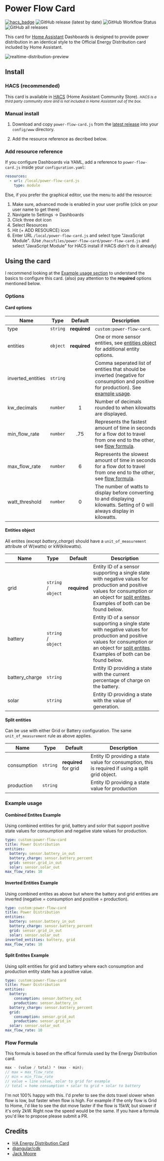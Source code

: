# Power Flow Card

[![hacs_badge](https://img.shields.io/badge/HACS-Default-41BDF5.svg?style=flat-square)](https://github.com/hacs/integration)
![GitHub release (latest by date)](https://img.shields.io/github/v/release/ulic75/power-flow-card?style=flat-square)
![GitHub Workflow Status](https://img.shields.io/github/workflow/status/ulic75/power-flow-card/CI?style=flat-square)
![GitHub all releases](https://img.shields.io/github/downloads/ulic75/power-flow-card/total?style=flat-square)

This card for [Home Assistant](https://github.com/home-assistant/home-assistant) Dashboards is designed to provide power distribution in an identical style to the Official Energy Distribution card included by Home Assistant.

![realtime-distribution-preview](https://user-images.githubusercontent.com/5641964/165636264-dc2e02ed-e550-4167-9ce4-3dcbd7a84272.png)

## Install

### HACS (recommended)

This card is available in [HACS](https://hacs.xyz/) (Home Assistant Community Store).
<small>_HACS is a third party community store and is not included in Home Assistant out of the box._</small>

### Manual install

1. Download and copy `power-flow-card.js` from the [latest release](https://github.com/ulic75/power-flow-card/releases/latest) into your `config/www` directory.

2. Add the resource reference as decribed below.

### Add resource reference

If you configure Dashboards via YAML, add a reference to `power-flow-card.js` inside your `configuration.yaml`:

```yaml
resources:
  - url: /local/power-flow-card.js
    type: module
```

Else, if you prefer the graphical editor, use the menu to add the resource:

1. Make sure, advanced mode is enabled in your user profile (click on your user name to get there)
2. Navigate to Settings -> Dashboards
3. Click three dot icon
4. Select Resources
5. Hit (+ ADD RESOURCE) icon
6. Enter URL `/local/power-flow-card.js` and select type "JavaScript Module".
   (Use `/hacsfiles/power-flow-card/power-flow-card.js` and select "JavaScript Module" for HACS install if HACS didn't do it already)

## Using the card

I recommend looking at the [Example usage section](#example-usage) to understand the basics to configure this card.
(also) pay attention to the **required** options mentioned below.

### Options

#### Card options

| Name              | Type     |   Default    | Description                                                                                                                                                       |
| ----------------- | -------- | :----------: | ----------------------------------------------------------------------------------------------------------------------------------------------------------------- |
| type              | `string` | **required** | `custom:power-flow-card`.                                                                                                                                         |
| entities          | `object` | **required** | One or more sensor entities, see [entities object](#entities-object) for additional entity options.                                                               |
| inverted_entities | `string` |              | Comma seperated list of entities that should be inverted (negative for consumption and positive for production). See [example usage](#inverted-entities-example). |
| kw_decimals       | `number` |      1       | Number of decimals rounded to when kilowatts are displayed.                                                                                                       |
| min_flow_rate     | `number` |     .75      | Represents the fastest amount of time in seconds for a flow dot to travel from one end to the other, see [flow formula](#flow-formula).                           |
| max_flow_rate     | `number` |      6       | Represents the slowest amount of time in seconds for a flow dot to travel from one end to the other, see [flow formula](#flow-formula).                           |
| watt_threshold    | `number` |      0       | The number of watts to display before converting to and displaying kilowatts. Setting of 0 will always display in kilowatts.                                      |

#### Entities object

All entites (except _battery_charge_) should have a `unit_of_measurement` attribute of W(watts) or kW(kilowatts).

| Name           | Type                | Default      | Description                                                                                                                                                                                                     |
| -------------- | :------------------ | ------------ | --------------------------------------------------------------------------------------------------------------------------------------------------------------------------------------------------------------- |
| grid           | `string` / `object` | **required** | Entity ID of a sensor supporting a single state with negative values for production and positive values for consumption or an object for [split entites](#split-entities). Examples of both can be found below. |
| battery        | `string` / `object` |              | Entity ID of a sensor supporting a single state with negative values for production and positive values for consumption or an object for [split entites](#split-entities). Examples of both can be found below. |
| battery_charge | `string`            |              | Entity ID providing a state with the current percentage of charge on the battery.                                                                                                                               |
| solar          | `string`            |              | Entity ID providing a state with the value of generation.                                                                                                                                                       |

#### Split entities

Can be use with either Grid or Battery configuration. The same `unit_of_measurement` rule as above applies.

| Name        | Type     | Default               | Description                                                                                       |
| ----------- | -------- | --------------------- | ------------------------------------------------------------------------------------------------- |
| consumption | `string` | **required** for grid | Entity ID providing a state value for consumption, this is required if using a split grid object. |
| production  | `string` |                       | Entity ID providing a state value for production                                                  |

### Example usage

#### Combined Entites Example

Using combined entities for grid, battery and solor that support positive state values for consumption and negative state values for production.

```yaml
type: custom:power-flow-card
title: Power Distribution
entities:
  battery: sensor.battery_in_out
  battery_charge: sensor.battery_percent
  grid: sensor.grid_in_out
  solar: sensor.solar_out
max_flow_rate: 10
```

#### Inverted Entities Example

Using combined entites as above but where the battery and grid entities are inverted (negative = consumption and positive = production).

```yaml
type: custom:power-flow-card
title: Power Distribution
entities:
  battery: sensor.battery_in_out
  battery_charge: sensor.battery_percent
  grid: sensor.grid_in_out
  solar: sensor.solar_out
inverted_entities: battery, grid
max_flow_rate: 10
```

#### Split Entites Example

Using split entities for grid and battery where each consumption and production entity state has a positive value.

```yaml
type: custom:power-flow-card
title: Power Distribution
entities:
  battery:
    consumption: sensor.battery_out
    production: sensor.battery_in
  battery_charge: sensor.battery_percent
  grid:
    consumption: sensor.grid_out
    production: sensor.grid_in
  solar: sensor.solar_out
max_flow_rate: 10
```

### Flow Formula

This formula is based on the offical formula used by the Energy Distribution card.

```js
max - (value / total) * (max - min);
// max = max_flow_rate
// min = min_flow_rate
// value = line value, solar to grid for example
// total = home consumption + solar to grid + solar to battery
```

I'm not 100% happy with this. I'd prefer to see the dots travel slower when flow is low, but faster when flow is high. For example if the only flow is Grid to Home, I'd like to see the dot move faster if the flow is 15kW, but slower if it's only 2kW. Right now the speed would be the same. If you have a formula you'd like to propose please submit a PR.

## Credits

- [HA Energy Distribution Card](https://www.home-assistant.io//dashboards/energy/#energy-distribution)
- [@angular/cdk](https://github.com/angular/components/tree/main/src/cdk)
- [Jack Moore](https://www.jacklmoore.com/notes/rounding-in-javascript/)
